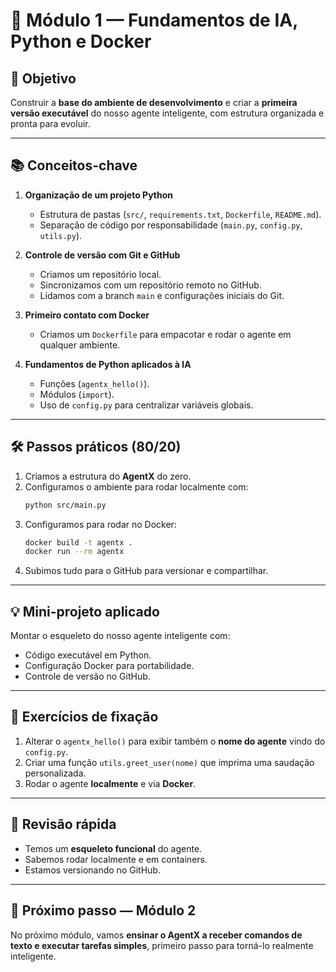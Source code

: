 # 📘 Módulo 1 — Fundamentos de IA, Python e Docker

## 🎯 Objetivo
Construir a **base do ambiente de desenvolvimento** e criar a **primeira versão executável** do nosso agente inteligente, com estrutura organizada e pronta para evoluir.

---

## 📚 Conceitos-chave
1. **Organização de um projeto Python**
   - Estrutura de pastas (`src/`, `requirements.txt`, `Dockerfile`, `README.md`).
   - Separação de código por responsabilidade (`main.py`, `config.py`, `utils.py`).

2. **Controle de versão com Git e GitHub**
   - Criamos um repositório local.
   - Sincronizamos com um repositório remoto no GitHub.
   - Lidamos com a branch `main` e configurações iniciais do Git.

3. **Primeiro contato com Docker**
   - Criamos um `Dockerfile` para empacotar e rodar o agente em qualquer ambiente.

4. **Fundamentos de Python aplicados à IA**
   - Funções (`agentx_hello()`).
   - Módulos (`import`).
   - Uso de `config.py` para centralizar variáveis globais.

---

## 🛠 Passos práticos (80/20)
1. Criamos a estrutura do **AgentX** do zero.
2. Configuramos o ambiente para rodar localmente com:
   ```bash
   python src/main.py
   ```
3. Configuramos para rodar no Docker:
   ```bash
   docker build -t agentx .
   docker run --rm agentx
   ```
4. Subimos tudo para o GitHub para versionar e compartilhar.

---

## 💡 Mini-projeto aplicado
Montar o esqueleto do nosso agente inteligente com:
- Código executável em Python.
- Configuração Docker para portabilidade.
- Controle de versão no GitHub.

---

## 📝 Exercícios de fixação
1. Alterar o `agentx_hello()` para exibir também o **nome do agente** vindo do `config.py`.
2. Criar uma função `utils.greet_user(nome)` que imprima uma saudação personalizada.
3. Rodar o agente **localmente** e via **Docker**.

---

## 🔄 Revisão rápida
- Temos um **esqueleto funcional** do agente.
- Sabemos rodar localmente e em containers.
- Estamos versionando no GitHub.

---

## 🚀 Próximo passo — Módulo 2
No próximo módulo, vamos **ensinar o AgentX a receber comandos de texto e executar tarefas simples**, primeiro passo para torná-lo realmente inteligente.
